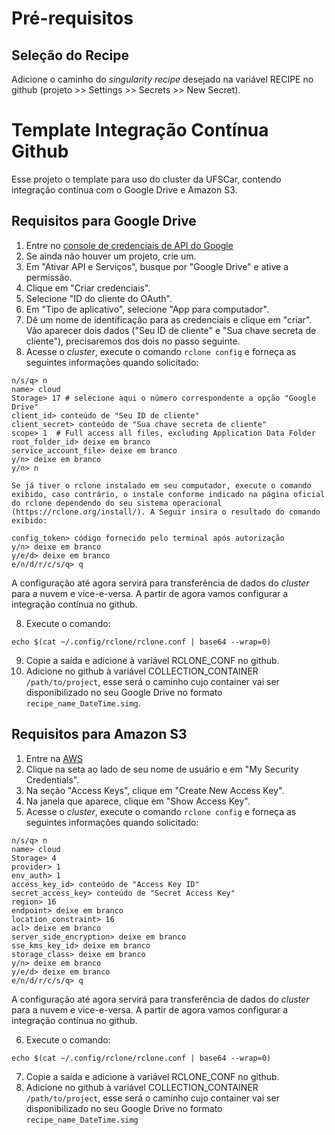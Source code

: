 # Pré-requisitos

## Seleção do Recipe

Adicione o caminho do _singularity recipe_ desejado na variável RECIPE no github (projeto >> Settings >> Secrets >> New Secret).

# Template Integração Contínua Github

Esse projeto o template para uso do cluster da UFSCar, contendo integração contínua com o Google Drive e Amazon S3.

## Requisitos para Google Drive

1. Entre no [console de credenciais de API do Google](https://console.developers.google.com/apis/credentials)
2. Se ainda não houver um projeto, crie um.
3. Em "Ativar API e Serviços", busque por "Google Drive" e ative a permissão.
4. Clique em "Criar credenciais".
5. Selecione "ID do cliente do OAuth".
6. Em "Tipo de aplicativo", selecione "App para computador".
7. Dê um nome de identificação para as credenciais e clique em "criar". Vão aparecer dois dados ("Seu ID de cliente" e "Sua chave secreta de cliente"), precisaremos dos dois no passo seguinte.
8. Acesse o _cluster_, execute o comando `rclone config` e forneça as seguintes informações quando solicitado:

```
n/s/q> n
name> cloud
Storage> 17 # selecione aqui o número correspondente a opção "Google Drive"
client_id> conteúdo de "Seu ID de cliente"
client_secret> conteúdo de "Sua chave secreta de cliente"
scope> 1  # Full access all files, excluding Application Data Folder
root_folder_id> deixe em branco
service_account_file> deixe em branco
y/n> deixe em branco
y/n> n

Se já tiver o rclone instalado em seu computador, execute o comando exibido, caso contrário, o instale conforme indicado na página oficial do rclone dependendo do seu sistema operacional (https://rclone.org/install/). A Seguir insira o resultado do comando exibido:

config_token> código fornecido pelo terminal após autorização
y/n> deixe em branco
y/e/d> deixe em branco
e/n/d/r/c/s/q> q
```

A configuração até agora servirá para transferência de dados do _cluster_ para a nuvem e vice-e-versa. A partir de agora vamos configurar a integração contínua no github.

8. Execute o comando:

```
echo $(cat ~/.config/rclone/rclone.conf | base64 --wrap=0)
```

9. Copie a saída e adicione à variável RCLONE_CONF no github.
10. Adicione no github à variável COLLECTION_CONTAINER `/path/to/project`, esse será o caminho cujo container vai ser disponibilizado no seu Google Drive no formato `recipe_name_DateTime.simg`.

## Requisitos para Amazon S3

1. Entre na [AWS](console.aws.amazon.com)
2. Clique na seta ao lado de seu nome de usuário e em "My Security Credentials".
3. Na seção "Access Keys", clique em "Create New Access Key".
4. Na janela que aparece, clique em "Show Access Key".
5. Acesse o _cluster_, execute o comando `rclone config` e forneça as seguintes informações quando solicitado:

```
n/s/q> n
name> cloud
Storage> 4
provider> 1
env_auth> 1
access_key_id> conteúdo de "Access Key ID"
secret_access_key> conteúdo de "Secret Access Key"
region> 16
endpoint> deixe em branco
location_constraint> 16
acl> deixe em branco
server_side_encryption> deixe em branco
sse_kms_key_id> deixe em branco
storage_class> deixe em branco
y/n> deixe em branco
y/e/d> deixe em branco
e/n/d/r/c/s/q> q
```

A configuração até agora servirá para transferência de dados do _cluster_ para a nuvem e vice-e-versa. A partir de agora vamos configurar a integração contínua no github.

6. Execute o comando:

```
echo $(cat ~/.config/rclone/rclone.conf | base64 --wrap=0)
```

7. Copie a saída e adicione à variável RCLONE_CONF no github.
8. Adicione no github à variável COLLECTION_CONTAINER `/path/to/project`, esse será o caminho cujo container vai ser disponibilizado no seu Google Drive no formato `recipe_name_DateTime.simg`
